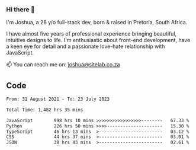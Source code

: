 ### Hi there 👋

I'm Joshua, a 28 y/o full-stack dev, born & raised in Pretoria, South Africa. 

I have almost five years of professional experience bringing beautiful, intuitive designs to life. I'm enthusiastic about front-end development, have a keen eye for detail and a passionate love-hate relationship with JavaScript.

📫 You can reach me on: joshua@sitelab.co.za

## **Code**

<!--START_SECTION:waka-->

```txt
From: 31 August 2021 - To: 23 July 2023

Total Time: 1,482 hrs 35 mins

JavaScript        998 hrs 10 mins >>>>>>>>>>>>>>>>>--------   67.33 %
Python            226 hrs 50 mins >>>>---------------------   15.30 %
TypeScript        46 hrs 13 mins  >------------------------   03.12 %
CSS               44 hrs 37 mins  >------------------------   03.01 %
JSON              38 hrs 43 mins  >------------------------   02.61 %
```

<!--END_SECTION:waka-->
